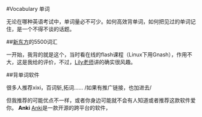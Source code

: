 #Vocabulary 单词

无论在哪种英语考试中，单词量必不可少。如何高效背单词，如何把见过的单词记住，是一个不得不谈的话题。

##[新东方]()的5500词汇

一开始，我背的就是这个，当时看在线的flash课程（Linux下用Gnash），作用不大，这是我给的评价，不过，[Lily老师](书推广链接)讲的确实很风趣。


##背单词软件

很多人推荐xixi，百词斩,拓词…… /如果有推广链接，也加进去/

但我推荐的可能优点不一样，或者你身边可能就不会有人知道或者推荐这款软件爱你。
**Anki**
[Anki](wiki)是一款开源的跨平台的软件，